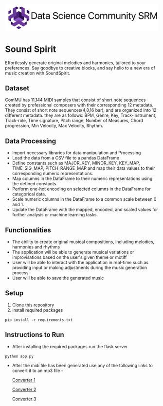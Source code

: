  ![Data Science Community](https://github.com/Data-Science-Community-SRM/template/raw/master/Header.png?raw=true)
# Sound Spirit

Effortlessly generate original melodies and harmonies, tailored to your preferences. Say goodbye to creative blocks, and say hello to a new era of music creation with SoundSpirit.

## Dataset
ComMU has 11,144 MIDI samples that consist of short note sequences created by professional composers with their corresponding 12 metadata.
They consist of short note sequences(4,8,16 bar), and are organized into 12 different metadata. they are as follows: BPM, Genre, Key, Track-instrument, Track-role, Time signature, Pitch range, Number of Measures, Chord progression, Min Velocity, Max Velocity, Rhythm.

## Data Processing
* Import necessary libraries for data manipulation and Processing
* Load the data from a CSV file to a pandas DataFrame
* Define constants such as MAJOR_KEY, MINOR_KEY, KEY_MAP, TIME_SIG_MAP, PITCH_RANGE_MAP and map their data values to their corresponding numeric representations.
* Map columns in the DataFrame to their numeric representations using the defined constants.
* Perform one-hot encoding on selected columns in the DataFrame for categorical data.
* Scale numeric columns in the DataFrame to a common scale between 0 and 1.
* Update the DataFrame with the mapped, encoded, and scaled values for further analysis or machine learning tasks.

## Functionalities
* The ability to create original musical compositions, including melodies, harmonies and rhythms
* The  application will be able to generate musical variations or improvisations based on the user's given theme or motiff
* User will be able to interact with the application in real-time such as providing input or making adjustments during the music generation process
* User will be able to save the generated music

## Setup
1. Clone this repository
2. Install required packages

```pip install -r requirements.txt```
    
## Instructions to Run
* After installing the required packages run the flask server

```python app.py```

* After the midi file has been generated use any of the following links to convert it to an mp3 file - 
   
   [Converter 1](https://www.zamzar.com/convert/midi-to-mp3/)
   
   [Converter 2](https://audio.online-convert.com/convert/midi-to-mp3)
   
   [Converter 3](https://converter.app/midi-to-mp3/)



     
     
